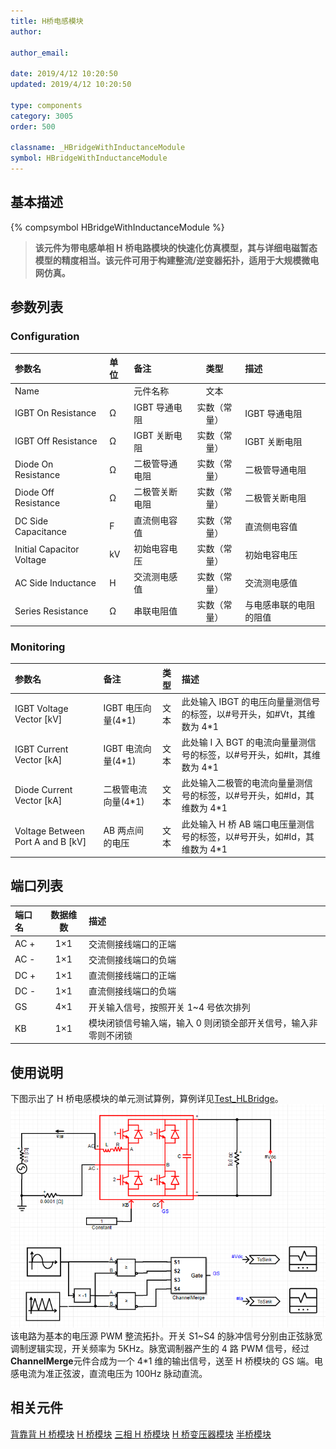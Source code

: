 ```yaml
---
title: H桥电感模块
author:

author_email:

date: 2019/4/12 10:20:50
updated: 2019/4/12 10:20:50

type: components
category: 3005
order: 500

classname: _HBridgeWithInductanceModule
symbol: HBridgeWithInductanceModule
---
```


## 基本描述

{% compsymbol HBridgeWithInductanceModule %}

> **该元件为带电感单相 H 桥电路模块的快速化仿真模型，其与详细电磁暂态模型的精度相当。该元件可用于构建整流/逆变器拓扑，适用于大规模微电网仿真。**

## 参数列表

### Configuration

| 参数名                    | 单位 | 备注           |     类型     | 描述                   |
| :------------------------ | :--- | :------------- | :----------: | :--------------------- |
| Name                      |      | 元件名称       |     文本     |                        |
| IGBT On Resistance        | Ω    | IGBT 导通电阻  | 实数（常量） | IGBT 导通电阻          |
| IGBT Off Resistance       | Ω    | IGBT 关断电阻  | 实数（常量） | IGBT 关断电阻          |
| Diode On Resistance       | Ω    | 二极管导通电阻 | 实数（常量） | 二极管导通电阻         |
| Diode Off Resistance      | Ω    | 二极管关断电阻 | 实数（常量） | 二极管关断电阻         |
| DC Side Capacitance       | F    | 直流侧电容值   | 实数（常量） | 直流侧电容值           |
| Initial Capacitor Voltage | kV   | 初始电容电压   | 实数（常量） | 初始电容电压           |
| AC Side Inductance        | H    | 交流测电感值   | 实数（常量） | 交流测电感值           |
| Series Resistance         | Ω    | 串联电阻值     | 实数（常量） | 与电感串联的电阻的阻值 |

### Monitoring

| 参数名                              | 备注                 | 类型 | 描述                                                                      |
| :---------------------------------- | :------------------- | :--: | :------------------------------------------------------------------------ |
| IGBT Voltage Vector \[kV\]          | IGBT 电压向量(4\*1)  | 文本 | 此处输入 IBGT 的电压向量量测信号的标签，以#号开头，如#Vt，其维数为 4\*1   |
| IGBT Current Vector \[kA\]          | IGBT 电流向量(4\*1)  | 文本 | 此处输 I 入 BGT 的电流向量量测信号的标签，以#号开头，如#It，其维数为 4\*1 |
| Diode Current Vector \[kA\]         | 二极管电流向量(4\*1) | 文本 | 此处输入二极管的电流向量量测信号的标签，以#号开头，如#Id，其维数为 4\*1   |
| Voltage Between Port A and B \[kV\] | AB 两点间的电压      | 文本 | 此处输入 H 桥 AB 端口电压量测信号的标签，以#号开头，如#Id，其维数为 4\*1  |

## 端口列表

| 端口名 | 数据维数 | 描述                                                            |
| :----- | :------: | :-------------------------------------------------------------- |
| AC +   |   1×1    | 交流侧接线端口的正端                                            |
| AC -   |   1×1    | 交流侧接线端口的负端                                            |
| DC +   |   1×1    | 直流侧接线端口的正端                                            |
| DC -   |   1×1    | 直流侧接线端口的负端                                            |
| GS     |   4×1    | 开关输入信号，按照开关 1~4 号依次排列                           |
| KB     |   1×1    | 模块闭锁信号输入端，输入 0 则闭锁全部开关信号，输入非零则不闭锁 |

## 使用说明

下图示出了 H 桥电感模块的单元测试算例，算例详见[Test_HLBridge](https://www.cloudpss.net/editor/?id=1182)。
![单元测试图](comp_VSCModule/HL.png)
该电路为基本的电压源 PWM 整流拓扑。开关 S1\~S4 的脉冲信号分别由正弦脉宽调制逻辑实现，开关频率为 5KHz。脉宽调制器产生的 4 路 PWM 信号，经过**ChannelMerge**元件合成为一个 4\*1 维的输出信号，送至 H 桥模块的 GS 端。电感电流为准正弦波，直流电压为 100Hz 脉动直流。

## 相关元件

[背靠背 H 桥模块](comp_BacktoBackModule.md)
[H 桥模块](comp_HBridgeModule.md)
[三相 H 桥模块](comp_ThreePhaseHBridgeModule.md)
[H 桥变压器模块](comp_HBridgeWithTransformerModule.md)
[半桥模块](comp_HalfBridgeModule.md)
